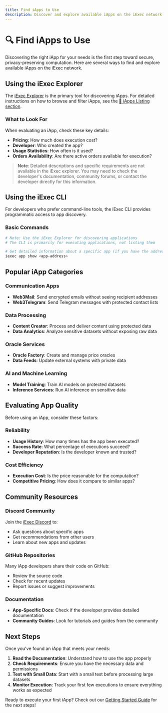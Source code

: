 ```yaml
---
title: Find iApps to Use
description: Discover and explore available iApps on the iExec network
---
```


# 🔍 Find iApps to Use

Discovering the right iApp for your needs is the first step toward secure,
privacy-preserving computation. Here are several ways to find and explore
available iApps on the iExec network.

## Using the iExec Explorer

The [iExec Explorer](/overview/tooling-and-explorers/iexec-explorer) is the primary tool for
discovering iApps. For detailed instructions on how to browse and filter iApps, see the [📱 iApps Listing section](/overview/tooling-and-explorers/iexec-explorer#📱-iapps-listing).

### What to Look For

When evaluating an iApp, check these key details:

- **Pricing**: How much does execution cost?
- **Developer**: Who created the app?
- **Usage Statistics**: How often is it used?
- **Orders Availability**: Are there active orders available for execution?

> **Note**: Detailed descriptions and specific requirements are not available in the iExec explorer. You may need to check the developer's documentation, community forums, or contact the developer directly for this information.

## Using the iExec CLI

For developers who prefer command-line tools, the iExec CLI provides
programmatic access to app discovery.

### Basic Commands

```bash
# Note: Use the iExec Explorer for discovering applications
# The CLI is primarily for executing applications, not listing them

# Get detailed information about a specific app (if you have the address)
iexec app show <app-address>
```

## Popular iApp Categories

### Communication Apps

- **Web3Mail**: Send encrypted emails without seeing recipient addresses
- **Web3Telegram**: Send Telegram messages with protected contact lists

### Data Processing

- **Content Creator**: Process and deliver content using protected data
- **Data Analytics**: Analyze sensitive datasets without exposing raw data

### Oracle Services

- **Oracle Factory**: Create and manage price oracles
- **Data Feeds**: Update external systems with private data

### AI and Machine Learning

- **Model Training**: Train AI models on protected datasets
- **Inference Services**: Run AI inference on sensitive data

## Evaluating App Quality

Before using an iApp, consider these factors:

### Reliability

- **Usage History**: How many times has the app been executed?
- **Success Rate**: What percentage of executions succeed?
- **Developer Reputation**: Is the developer known and trusted?

### Cost Efficiency

- **Execution Cost**: Is the price reasonable for the computation?
- **Competitive Pricing**: How does it compare to similar apps?

## Community Resources

### Discord Community

Join the [iExec Discord](https://discord.gg/iexec) to:

- Ask questions about specific apps
- Get recommendations from other users
- Learn about new apps and updates

### GitHub Repositories

Many iApp developers share their code on GitHub:

- Review the source code
- Check for recent updates
- Report issues or suggest improvements

### Documentation

- **App-Specific Docs**: Check if the developer provides detailed documentation
- **Community Guides**: Look for tutorials and guides from the community

## Next Steps

Once you've found an iApp that meets your needs:

1. **Read the Documentation**: Understand how to use the app properly
2. **Check Requirements**: Ensure you have the necessary data and permissions
3. **Test with Small Data**: Start with a small test before processing large
   datasets
4. **Monitor Execution**: Track your first few executions to ensure everything
   works as expected

Ready to execute your first iApp? Check out our
[Getting Started Guide](../getting-started.md) for the next steps!
